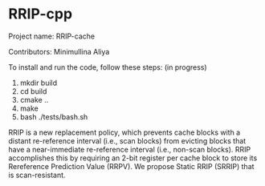 # RRIP-cpp
Project name: RRIP-cache

Contributors: Minimullina Aliya

To install and run the code, follow these steps: (in progress)

1. mkdir build
2. cd build
3. cmake ..
4. make
5. bash ./tests/bash.sh

RRIP is a new replacement policy, which prevents cache blocks with a distant re-reference interval (i.e., scan blocks) from evicting blocks that have a near-immediate re-reference interval (i.e., non-scan blocks). RRIP accomplishes this by requiring an 2-bit register per cache block to store its Rereference Prediction Value (RRPV). We propose Static RRIP (SRRIP) that is scan-resistant.
